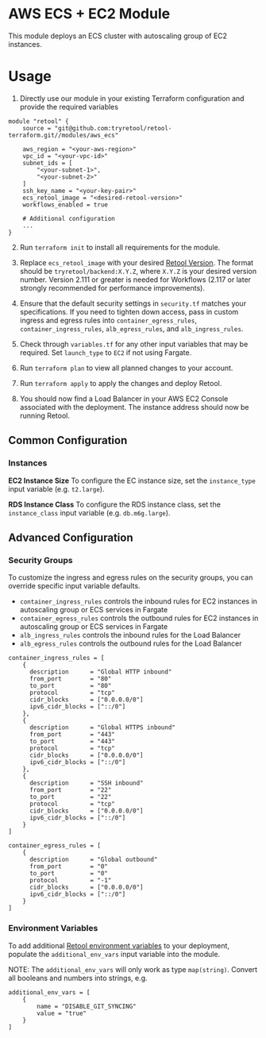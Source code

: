 # AWS ECS + EC2 Module

This module deploys an ECS cluster with autoscaling group of EC2 instances.

# Usage

1. Directly use our module in your existing Terraform configuration and provide the required variables

```
module "retool" {
    source = "git@github.com:tryretool/retool-terraform.git//modules/aws_ecs"

    aws_region = "<your-aws-region>"
    vpc_id = "<your-vpc-id>"
    subnet_ids = [
        "<your-subnet-1>",
        "<your-subnet-2>"
    ]
    ssh_key_name = "<your-key-pair>"
    ecs_retool_image = "<desired-retool-version>"
    workflows_enabled = true

    # Additional configuration
    ...
}
```

2. Run `terraform init` to install all requirements for the module.

3. Replace `ecs_retool_image` with your desired [Retool Version](https://docs.retool.com/docs/updating-retool-on-premise#retool-release-versions). The format should be `tryretool/backend:X.Y.Z`, where `X.Y.Z` is your desired version number. Version 2.111 or greater is needed for Workflows (2.117 or later strongly recommended for performance improvements).

4. Ensure that the default security settings in `security.tf` matches your specifications. If you need to tighten down access, pass in custom ingress and egress rules into `container_egress_rules`, `container_ingress_rules`, `alb_egress_rules`, and `alb_ingress_rules`.

5. Check through `variables.tf` for any other input variables that may be required. Set `launch_type` to `EC2` if not using Fargate.

6. Run `terraform plan` to view all planned changes to your account.

7. Run `terraform apply` to apply the changes and deploy Retool.

8. You should now find a Load Balancer in your AWS EC2 Console associated with the deployment. The instance address should now be running Retool.

## Common Configuration

### Instances

**EC2 Instance Size**
To configure the EC instance size, set the `instance_type` input variable (e.g. `t2.large`).

**RDS Instance Class**
To configure the RDS instance class, set the `instance_class` input variable (e.g. `db.m6g.large`).

## Advanced Configuration

### Security Groups

To customize the ingress and egress rules on the security groups, you can override specific input variable defaults.

- `container_ingress_rules` controls the inbound rules for EC2 instances in autoscaling group or ECS services in Fargate
- `container_egress_rules` controls the outbound rules for EC2 instances in autoscaling group or ECS services in Fargate
- `alb_ingress_rules` controls the inbound rules for the Load Balancer
- `alb_egress_rules` controls the outbound rules for the Load Balancer

```
container_ingress_rules = [
    {
      description      = "Global HTTP inbound"
      from_port        = "80"
      to_port          = "80"
      protocol         = "tcp"
      cidr_blocks      = ["0.0.0.0/0"]
      ipv6_cidr_blocks = ["::/0"]
    },
    {
      description      = "Global HTTPS inbound"
      from_port        = "443"
      to_port          = "443"
      protocol         = "tcp"
      cidr_blocks      = ["0.0.0.0/0"]
      ipv6_cidr_blocks = ["::/0"]
    },
    {
      description      = "SSH inbound"
      from_port        = "22"
      to_port          = "22"
      protocol         = "tcp"
      cidr_blocks      = ["0.0.0.0/0"]
      ipv6_cidr_blocks = ["::/0"]
    }
]

container_egress_rules = [
    {
      description      = "Global outbound"
      from_port        = "0"
      to_port          = "0"
      protocol         = "-1"
      cidr_blocks      = ["0.0.0.0/0"]
      ipv6_cidr_blocks = ["::/0"]
    }
]
```

### Environment Variables

To add additional [Retool environment variables](https://docs.retool.com/docs/environment-variables) to your deployment, populate the `additional_env_vars` input variable into the module.

NOTE: The `additional_env_vars` will only work as type `map(string)`. Convert all booleans and numbers into strings, e.g.

```
additional_env_vars = [
    {
        name = "DISABLE_GIT_SYNCING"
        value = "true"
    }
]
```
